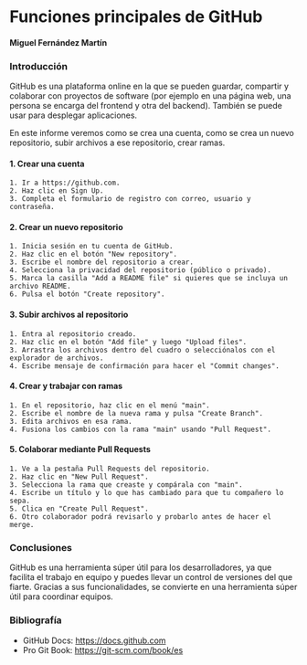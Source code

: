 # Funciones principales de GitHub
#### Miguel Fernández Martín
### Introducción
GitHub es una plataforma online en la que se pueden guardar, compartir y colaborar con proyectos de software (por ejemplo en una página web, una persona se encarga del frontend y otra del backend). También se puede usar para desplegar aplicaciones.

En este informe veremos como se crea una cuenta, como se crea un nuevo repositorio, subir archivos a ese repositorio, crear ramas.
#### 1. Crear una cuenta
    1. Ir a https://github.com.
    2. Haz clic en Sign Up.
    3. Completa el formulario de registro con correo, usuario y contraseña.
#### 2. Crear un nuevo repositorio
    1. Inicia sesión en tu cuenta de GitHub.
    2. Haz clic en el botón "New repository".
    3. Escribe el nombre del repositorio a crear.
    4. Selecciona la privacidad del repositorio (público o privado).
    5. Marca la casilla "Add a README file" si quieres que se incluya un archivo README.
    6. Pulsa el botón "Create repository".
#### 3. Subir archivos al repositorio
    1. Entra al repositorio creado.
    2. Haz clic en el botón "Add file" y luego "Upload files".
    3. Arrastra los archivos dentro del cuadro o selecciónalos con el explorador de archivos.
    4. Escribe mensaje de confirmación para hacer el "Commit changes".
#### 4. Crear y trabajar con ramas
    1. En el repositorio, haz clic en el menú "main".
    2. Escribe el nombre de la nueva rama y pulsa "Create Branch".
    3. Edita archivos en esa rama.
    4. Fusiona los cambios con la rama "main" usando "Pull Request".
#### 5. Colaborar mediante Pull Requests
    1. Ve a la pestaña Pull Requests del repositorio.
    2. Haz clic en "New Pull Request".
    3. Selecciona la rama que creaste y compárala con "main".
    4. Escribe un título y lo que has cambiado para que tu compañero lo sepa.
    5. Clica en "Create Pull Request".
    6. Otro colaborador podrá revisarlo y probarlo antes de hacer el merge.
### Conclusiones
GitHub es una herramienta súper útil para los desarrolladores, ya que facilita el trabajo en equipo y puedes llevar un control de versiones del que fiarte.
Gracias a sus funcionalidades, se convierte en una herramienta súper útil para coordinar equipos.
### Bibliografía
* GitHub Docs: https://docs.github.com
* Pro Git Book: https://git-scm.com/book/es
